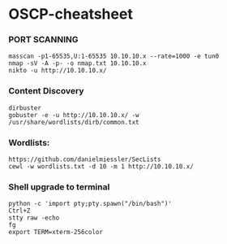 # OSCP-cheatsheet

### PORT SCANNING
```
masscan -p1-65535,U:1-65535 10.10.10.x --rate=1000 -e tun0
nmap -sV -A -p- -o nmap.txt 10.10.10.x
nikto -u http://10.10.10.x/
```

### Content Discovery
```
dirbuster
gobuster -e -u http://10.10.10.x/ -w /usr/share/wordlists/dirb/common.txt
```

### Wordlists: 
```
https://github.com/danielmiessler/SecLists
cewl -w wordlists.txt -d 10 -m 1 http://10.10.10.x/
```








### Shell upgrade to terminal
```
python -c 'import pty;pty.spawn("/bin/bash")'
Ctrl+Z  
stty raw -echo
fg 
export TERM=xterm-256color
```
   
